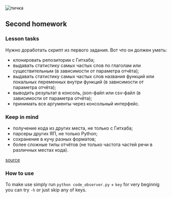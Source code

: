 ![пичка](https://otus.ru/static/img/favicons/android-chrome-537x240.jpg)
## Second homework
### Lesson tasks
Нужно доработать скрипт из первого задания. Вот что он должен уметь:
- клонировать репозитории с Гитхаба;
- выдавать статистику самых частых слов по глаголам или существительным (в зависимости от параметра отчёта);
- выдавать статистику самых частых слов названия функций или локальных переменных внутри функций (в зависимости от параметра отчёта);
- выводить результат в консоль, json-файл или csv-файл (в зависимости от параметра отчёта);
- принимать все аргументы через консольный интерфейс.

### Keep in mind

- получение кода из других места, не только с Гитхаба;
- парсеры других ЯП, не только Python;
- сохранение в кучу разных форматов;
- более сложные типы отчётов (не только частота частей речи в различных местах кода).

[source](https://gist.github.com/Melevir/5754a1b553eb11839238e43734d0eb79)

### How to use
To make use simply run `python code_observer.py` + `key`
for very beginnig you can try `-h` or just skip any of keys.